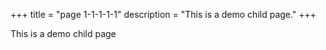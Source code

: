 +++
title = "page 1-1-1-1-1"
description = "This is a demo child page."
+++

This is a demo child page